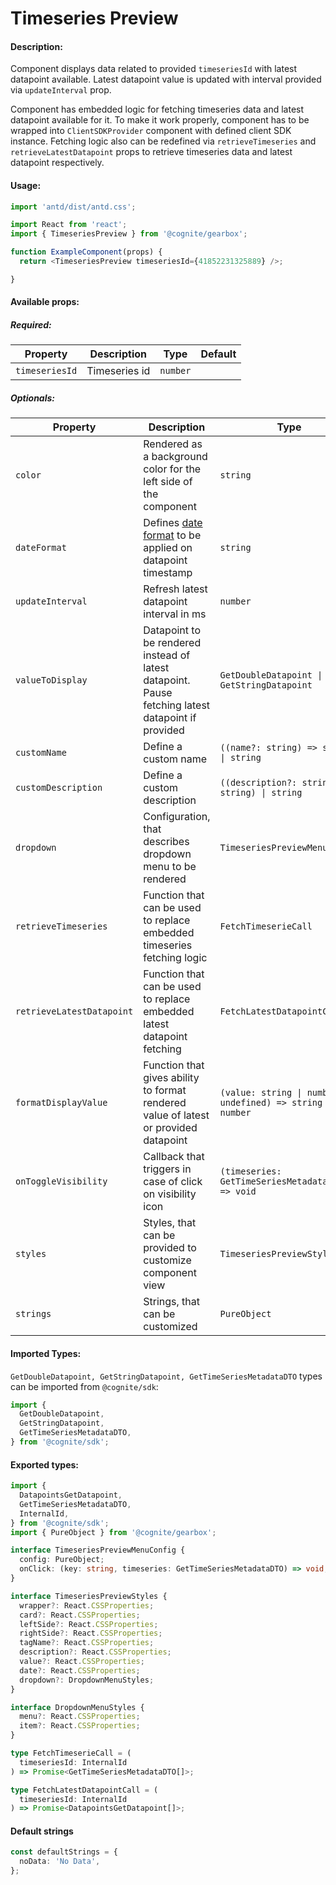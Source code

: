 # Timeseries Preview

<!-- STORY -->

#### Description:

Component displays data related to provided `timeseriesId` with latest datapoint available. Latest datapoint value is updated with interval provided via `updateInterval` prop.

Component has embedded logic for fetching timeseries data and latest datapoint available for it. To make it work properly, component
has to be wrapped into `ClientSDKProvider` component with defined client SDK instance. Fetching logic
also can be redefined via `retrieveTimeseries` and `retrieveLatestDatapoint` props to retrieve timeseries data and latest datapoint respectively.

#### Usage:

```typescript jsx
import 'antd/dist/antd.css';

import React from 'react';
import { TimeseriesPreview } from '@cognite/gearbox';

function ExampleComponent(props) {
  return <TimeseriesPreview timeseriesId={41852231325889} />;

}
```

#### Available props:

##### Required:

| Property       | Description   | Type     | Default |
| -------------- | ------------- | -------- | ------- |
| `timeseriesId` | Timeseries id | `number` |         |

##### Optionals:

| Property                  | Description                                                                                                | Type                                                         | Default                  |
| ------------------------- | ---------------------------------------------------------------------------------------------------------- | ------------------------------------------------------------ | ------------------------ |
| `color`                   | Rendered as a background color for the left side of the component                                          | `string`                                                     | `#6c65ee`                |
| `dateFormat`              | Defines [date format](https://momentjs.com/docs/#/displaying/format/) to be applied on datapoint timestamp | `string`                                                     | `DD MMM YYYY - HH:mm:ss` |
| `updateInterval`          | Refresh latest datapoint interval in ms                                                                    | `number`                                                     | `5000`                   |
| `valueToDisplay`          | Datapoint to be rendered instead of latest datapoint. Pause fetching latest datapoint if provided            | `GetDoubleDatapoint \| GetStringDatapoint`
| `customName`              | Define a custom name           | `((name?: string) => string) \| string`
| `customDescription`       | Define a custom description           | `((description?: string) => string) \| string`                   |                          |
| `dropdown`                | Configuration, that describes dropdown menu to be rendered                                                 | `TimeseriesPreviewMenuConfig`                                |                          |
| `retrieveTimeseries`      | Function that can be used to replace embedded timeseries fetching logic                                 | `FetchTimeserieCall`                                         |                          |
| `retrieveLatestDatapoint` | Function that can be used to replace embedded latest datapoint fetching                                 | `FetchLatestDatapointCall`                                   |                          |
| `formatDisplayValue`      | Function that gives ability to format rendered value of latest or provided datapoint                       | `(value: string \| number \| undefined) => string \| number` |                          |
| `onToggleVisibility`        | Callback that triggers in case of click on visibility icon                                                 | `(timeseries: GetTimeSeriesMetadataDTO) => void`             |                          |
| `styles`                  | Styles, that can be provided to customize component view                                                   | `TimeseriesPreviewStyles`                                    |                          |
| `strings`                 | Strings, that can be customized                                                                            | `PureObject`                                                 |                          |

#### Imported Types:

`GetDoubleDatapoint, GetStringDatapoint, GetTimeSeriesMetadataDTO` types can be imported from `@cognite/sdk`:

```typescript
import {
  GetDoubleDatapoint,
  GetStringDatapoint,
  GetTimeSeriesMetadataDTO,
} from '@cognite/sdk';
```

#### Exported types:

```typescript
import {
  DatapointsGetDatapoint,
  GetTimeSeriesMetadataDTO,
  InternalId,
} from '@cognite/sdk';
import { PureObject } from '@cognite/gearbox';

interface TimeseriesPreviewMenuConfig {
  config: PureObject;
  onClick: (key: string, timeseries: GetTimeSeriesMetadataDTO) => void;
}

interface TimeseriesPreviewStyles {
  wrapper?: React.CSSProperties;
  card?: React.CSSProperties;
  leftSide?: React.CSSProperties;
  rightSide?: React.CSSProperties;
  tagName?: React.CSSProperties;
  description?: React.CSSProperties;
  value?: React.CSSProperties;
  date?: React.CSSProperties;
  dropdown?: DropdownMenuStyles;
}

interface DropdownMenuStyles {
  menu?: React.CSSProperties;
  item?: React.CSSProperties;
}

type FetchTimeserieCall = (
  timeseriesId: InternalId
) => Promise<GetTimeSeriesMetadataDTO[]>;

type FetchLatestDatapointCall = (
  timeseriesId: InternalId
) => Promise<DatapointsGetDatapoint[]>;
```

#### Default strings

```typescript
const defaultStrings = {
  noData: 'No Data',
};
```
